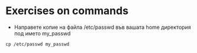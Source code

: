 # Exercises on commands

* Направете копие на файла /etc/passwd във вашата home директория под името my_passwd
```
cp /etc/passwd my_passwd
```
